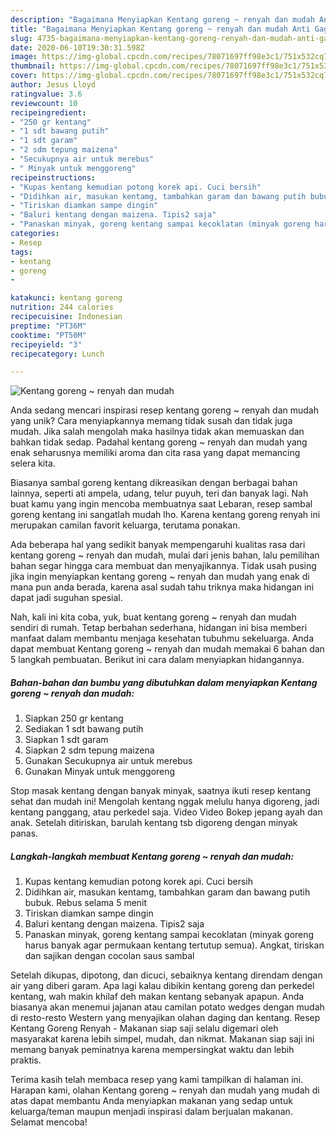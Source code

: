 ```yaml
---
description: "Bagaimana Menyiapkan Kentang goreng ~ renyah dan mudah Anti Gagal"
title: "Bagaimana Menyiapkan Kentang goreng ~ renyah dan mudah Anti Gagal"
slug: 4735-bagaimana-menyiapkan-kentang-goreng-renyah-dan-mudah-anti-gagal
date: 2020-06-10T19:30:31.598Z
image: https://img-global.cpcdn.com/recipes/78071697ff98e3c1/751x532cq70/kentang-goreng-renyah-dan-mudah-foto-resep-utama.jpg
thumbnail: https://img-global.cpcdn.com/recipes/78071697ff98e3c1/751x532cq70/kentang-goreng-renyah-dan-mudah-foto-resep-utama.jpg
cover: https://img-global.cpcdn.com/recipes/78071697ff98e3c1/751x532cq70/kentang-goreng-renyah-dan-mudah-foto-resep-utama.jpg
author: Jesus Lloyd
ratingvalue: 3.6
reviewcount: 10
recipeingredient:
- "250 gr kentang"
- "1 sdt bawang putih"
- "1 sdt garam"
- "2 sdm tepung maizena"
- "Secukupnya air untuk merebus"
- " Minyak untuk menggoreng"
recipeinstructions:
- "Kupas kentang kemudian potong korek api. Cuci bersih"
- "Didihkan air, masukan kentamg, tambahkan garam dan bawang putih bubuk. Rebus selama 5 menit"
- "Tiriskan diamkan sampe dingin"
- "Baluri kentang dengan maizena. Tipis2 saja"
- "Panaskan minyak, goreng kentang sampai kecoklatan (minyak goreng harus banyak agar permukaan kentang tertutup semua). Angkat, tiriskan dan sajikan dengan cocolan saus sambal"
categories:
- Resep
tags:
- kentang
- goreng
- 

katakunci: kentang goreng  
nutrition: 244 calories
recipecuisine: Indonesian
preptime: "PT36M"
cooktime: "PT50M"
recipeyield: "3"
recipecategory: Lunch

---
```



![Kentang goreng ~ renyah dan mudah](https://img-global.cpcdn.com/recipes/78071697ff98e3c1/751x532cq70/kentang-goreng-renyah-dan-mudah-foto-resep-utama.jpg)

Anda sedang mencari inspirasi resep kentang goreng ~ renyah dan mudah yang unik? Cara menyiapkannya memang tidak susah dan tidak juga mudah. Jika salah mengolah maka hasilnya tidak akan memuaskan dan bahkan tidak sedap. Padahal kentang goreng ~ renyah dan mudah yang enak seharusnya memiliki aroma dan cita rasa yang dapat memancing selera kita.

Biasanya sambal goreng kentang dikreasikan dengan berbagai bahan lainnya, seperti ati ampela, udang, telur puyuh, teri dan banyak lagi. Nah buat kamu yang ingin mencoba membuatnya saat Lebaran, resep sambal goreng kentang ini sangatlah mudah lho. Karena kentang goreng renyah ini merupakan camilan favorit keluarga, terutama ponakan.

Ada beberapa hal yang sedikit banyak mempengaruhi kualitas rasa dari kentang goreng ~ renyah dan mudah, mulai dari jenis bahan, lalu pemilihan bahan segar hingga cara membuat dan menyajikannya. Tidak usah pusing jika ingin menyiapkan kentang goreng ~ renyah dan mudah yang enak di mana pun anda berada, karena asal sudah tahu triknya maka hidangan ini dapat jadi suguhan spesial.


Nah, kali ini kita coba, yuk, buat kentang goreng ~ renyah dan mudah sendiri di rumah. Tetap berbahan sederhana, hidangan ini bisa memberi manfaat dalam membantu menjaga kesehatan tubuhmu sekeluarga. Anda dapat membuat Kentang goreng ~ renyah dan mudah memakai 6 bahan dan 5 langkah pembuatan. Berikut ini cara dalam menyiapkan hidangannya.

<!--inarticleads1-->

##### Bahan-bahan dan bumbu yang dibutuhkan dalam menyiapkan Kentang goreng ~ renyah dan mudah:

1. Siapkan 250 gr kentang
1. Sediakan 1 sdt bawang putih
1. Siapkan 1 sdt garam
1. Siapkan 2 sdm tepung maizena
1. Gunakan Secukupnya air untuk merebus
1. Gunakan  Minyak untuk menggoreng


Stop masak kentang dengan banyak minyak, saatnya ikuti resep kentang sehat dan mudah ini! Mengolah kentang nggak melulu hanya digoreng, jadi kentang panggang, atau perkedel saja. Video Video Bokep jepang ayah dan anak. Setelah ditiriskan, barulah kentang tsb digoreng dengan minyak panas. 

<!--inarticleads2-->

##### Langkah-langkah membuat Kentang goreng ~ renyah dan mudah:

1. Kupas kentang kemudian potong korek api. Cuci bersih
1. Didihkan air, masukan kentamg, tambahkan garam dan bawang putih bubuk. Rebus selama 5 menit
1. Tiriskan diamkan sampe dingin
1. Baluri kentang dengan maizena. Tipis2 saja
1. Panaskan minyak, goreng kentang sampai kecoklatan (minyak goreng harus banyak agar permukaan kentang tertutup semua). Angkat, tiriskan dan sajikan dengan cocolan saus sambal


Setelah dikupas, dipotong, dan dicuci, sebaiknya kentang direndam dengan air yang diberi garam. Apa lagi kalau dibikin kentang goreng dan perkedel kentang, wah makin khilaf deh makan kentang sebanyak apapun. Anda biasanya akan menemui jajanan atau camilan potato wedges dengan mudah di resto-resto Western yang menyajikan olahan daging dan kentang. Resep Kentang Goreng Renyah - Makanan siap saji selalu digemari oleh masyarakat karena lebih simpel, mudah, dan nikmat. Makanan siap saji ini memang banyak peminatnya karena mempersingkat waktu dan lebih praktis. 

Terima kasih telah membaca resep yang kami tampilkan di halaman ini. Harapan kami, olahan Kentang goreng ~ renyah dan mudah yang mudah di atas dapat membantu Anda menyiapkan makanan yang sedap untuk keluarga/teman maupun menjadi inspirasi dalam berjualan makanan. Selamat mencoba!
